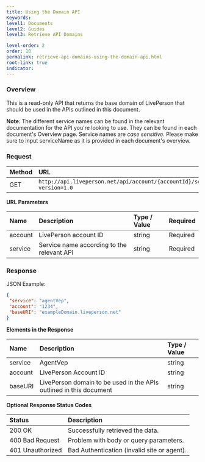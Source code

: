 ```yaml
---
title: Using the Domain API
Keywords:
level1: Documents
level2: Guides
level3: Retrieve API Domains

level-order: 2
order: 10
permalink: retrieve-api-domains-using-the-domain-api.html
root-link: true
indicator:
---
```


### Overview

This is a read-only API that returns the base domain of LivePerson that should be used in the APIs outlined in this document.

**Note**: The different service names can be found in the relevant documentation for the API you're looking to use. They can be found in each document's Overview page. Service names are _case sensitive_. Please make sure to input serviceName as it is provided in each document's overview.

###  Request

| Method | URL |
| :--- | :--- |
| GET | ```http://api.liveperson.net/api/account/{accountId}/service/{serviceName}/baseURI.json?version=1.0``` |

**URL Parameters**

| Name | Description | Type / Value | Required |
| :--- | :--- | :--- | :--- |
| account | LivePerson account ID | string | Required |
| service | Service name according to the relevant API | string | Required |

###  Response

JSON Example:

```json
{
 "service": "agentVep",
 "account": "1234",
 "baseURI": "exampleDomain.liveperson.net"
}
```

**Elements in the Response**

| Name | Description  | Type / Value |
| :--- | :--- | :--- |
| service | AgentVep | string |
| account | LivePerson Account ID | string |
| baseURI | LivePerson domain to be used in the APIs outlined in this document | string |

**Optional Response Status Codes**

| Status | Description |
| :--- | :--- |
| 200 OK | Successfully retrieved the data. |
| 400 Bad Request | Problem with body or query parameters. |
| 401 Unauthorized | Bad Authentication (invalid site or agent). |
